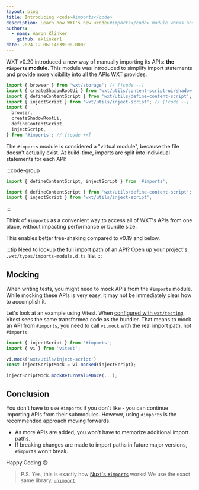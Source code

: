 ```yaml
---
layout: blog
title: Introducing <code>#imports</code>
description: Learn how WXT's new <code>#imports</code> module works and how to use it.
authors:
  - name: Aaron Klinker
    github: aklinker1
date: 2024-12-06T14:39:00.000Z
---
```


WXT v0.20 introduced a new way of manually importing its APIs: **the `#imports` module**. This module was introduced to simplify import statements and provide more visibility into all the APIs WXT provides.

```ts
import { browser } from 'wxt/storage'; // [!code --]
import { createShadowRootUi } from 'wxt/utils/content-script-ui/shadow-root'; // [!code --]
import { defineContentScript } from 'wxt/utils/define-content-script'; // [!code --]
import { injectScript } from 'wxt/utils/inject-script'; // [!code --]
import {
  browser,
  createShadowRootUi,
  defineContentScript,
  injectScript,
} from '#imports'; // [!code ++]
```

The `#imports` module is considered a "virtual module", because the file doesn't actually exist. At build-time, imports are split into individual statements for each API:

:::code-group

```ts [What you write]
import { defineContentScript, injectScript } from '#imports';
```

```ts [What the bundler sees]
import { defineContentScript } from 'wxt/utils/define-content-script';
import { injectScript } from 'wxt/utils/inject-script';
```

:::

Think of `#imports` as a convenient way to access all of WXT's APIs from one place, without impacting performance or bundle size.

This enables better tree-shaking compared to v0.19 and below.

:::tip Need to lookup the full import path of an API?
Open up your project's `.wxt/types/imports-module.d.ts` file.
:::

## Mocking

When writing tests, you might need to mock APIs from the `#imports` module. While mocking these APIs is very easy, it may not be immediately clear how to accomplish it.

Let's look at an example using Vitest. When [configured with `wxt/testing`](/guide/essentials/unit-testing#vitest), Vitest sees the same transformed code as the bundler. That means to mock an API from `#imports`, you need to call `vi.mock` with the real import path, not `#imports`:

```ts
import { injectScript } from '#imports';
import { vi } from 'vitest';

vi.mock('wxt/utils/inject-script')
const injectScriptMock = vi.mocked(injectScript);

injectScriptMock.mockReturnValueOnce(...);
```

## Conclusion

You don't have to use `#imports` if you don't like - you can continue importing APIs from their submodules. However, using `#imports` is the recommended approach moving forwards.

- As more APIs are added, you won't have to memorize additional import paths.
- If breaking changes are made to import paths in future major versions, `#imports` won't break.

Happy Coding 😄

> P.S. Yes, this is exactly how [Nuxt's `#imports`](https://nuxt.com/docs/guide/concepts/auto-imports#explicit-imports) works! We use the exact same library, [`unimport`](https://github.com/unjs/unimport).
